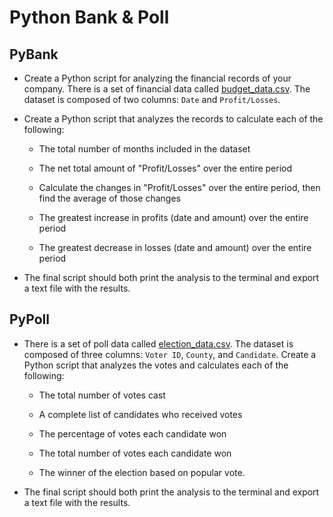# Python Bank & Poll

## PyBank

* Create a Python script for analyzing the financial records of your company. There is a set of financial data called [budget_data.csv](PyBank/Resources/budget_data.csv). The dataset is composed of two columns: `Date` and `Profit/Losses`.

* Create a Python script that analyzes the records to calculate each of the following:

  * The total number of months included in the dataset

  * The net total amount of "Profit/Losses" over the entire period

  * Calculate the changes in "Profit/Losses" over the entire period, then find the average of those changes

  * The greatest increase in profits (date and amount) over the entire period

  * The greatest decrease in losses (date and amount) over the entire period

* The final script should both print the analysis to the terminal and export a text file with the results.

## PyPoll

* There is a set of poll data called [election_data.csv](PyPoll/Resources/election_data.csv). The dataset is composed of three columns: `Voter ID`, `County`, and `Candidate`. Create a Python script that analyzes the votes and calculates each of the following:

  * The total number of votes cast

  * A complete list of candidates who received votes

  * The percentage of votes each candidate won

  * The total number of votes each candidate won

  * The winner of the election based on popular vote.

* The final script should both print the analysis to the terminal and export a text file with the results.
